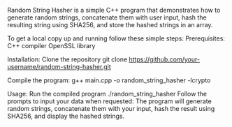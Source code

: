 Random String Hasher is a simple C++ program that demonstrates how to generate random strings, concatenate them with user input, hash the resulting string using SHA256, and store the hashed strings in an array.

To get a local copy up and running follow these simple steps:
Prerequisites:
C++ compiler
OpenSSL library

Installation:
Clone the repository
git clone https://github.com/your-username/random-string-hasher.git

Compile the program:
g++ main.cpp -o random_string_hasher -lcrypto

Usage:
Run the compiled program
./random_string_hasher
Follow the prompts to input your data when requested:
The program will generate random strings, concatenate them with your input, hash the result using SHA256, and display the hashed strings.
